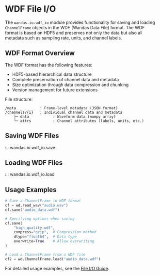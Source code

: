 # WDF File I/O

The `wandas.io.wdf_io` module provides functionality for saving and loading `ChannelFrame` objects in the WDF (Wandas Data File) format.
The WDF format is based on HDF5 and preserves not only the data but also all metadata such as sampling rate, units, and channel labels.

## WDF Format Overview

The WDF format has the following features:

- HDF5-based hierarchical data structure
- Complete preservation of channel data and metadata
- Size optimization through data compression and chunking
- Version management for future extensions

File structure:

```
/meta           : Frame-level metadata (JSON format)
/channels/{i}   : Individual channel data and metadata
    ├─ data           : Waveform data (numpy array)
    └─ attrs          : Channel attributes (labels, units, etc.)
```

## Saving WDF Files

::: wandas.io.wdf_io.save

## Loading WDF Files

::: wandas.io.wdf_io.load

## Usage Examples

```python
# Save a ChannelFrame in WDF format
cf = wd.read_wav("audio.wav")
cf.save("audio_data.wdf")

# Specifying options when saving
cf.save(
    "high_quality.wdf",
    compress="gzip",  # Compression method
    dtype="float64",  # Data type
    overwrite=True    # Allow overwriting
)

# Load a ChannelFrame from a WDF file
cf2 = wd.ChannelFrame.load("audio_data.wdf")
```

For detailed usage examples, see the [File I/O Guide](/en/how_to/file_io).
